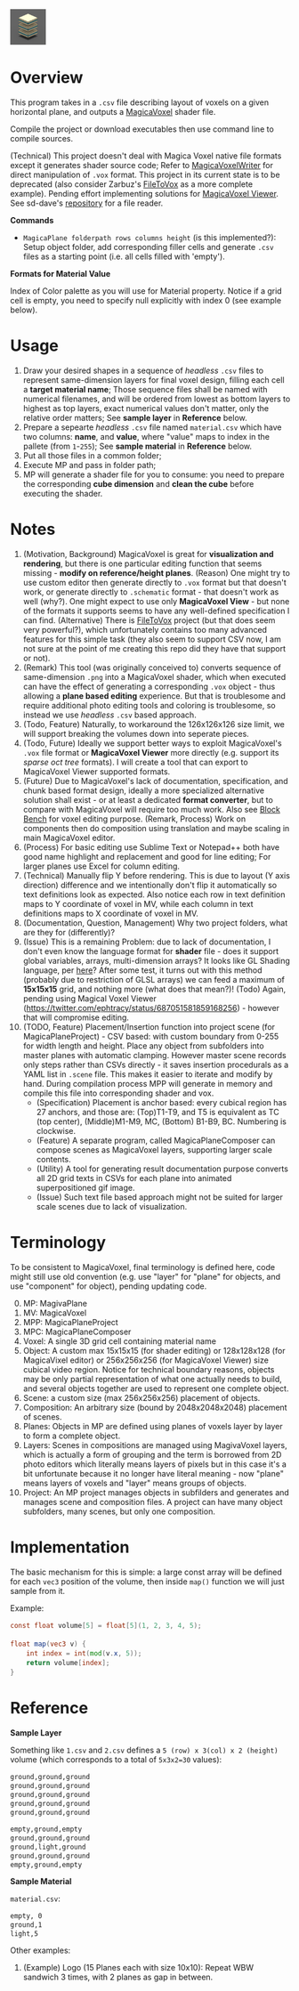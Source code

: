 <img src="./Examples/Logo/Logo.png" alt="Logo" width="64"/>

# Overview

This program takes in a `.csv` file describing layout of voxels on a given horizontal plane, and outputs a [MagicaVoxel](https://ephtracy.github.io/) shader file.

Compile the project or download executables then use command line to compile sources.

(Technical) This project doesn't deal with Magica Voxel native file formats except it generates shader source code; Refer to [MagicaVoxelWriter](https://github.com/chaojian-zhang/MagicaVoxelWriter) for direct manipulation of `.vox` format. This project in its current state is to be deprecated (also consider Zarbuz's [FileToVox](https://github.com/Zarbuz/FileToVox) as a more complete example). Pending effort implementing solutions for [MagicaVoxel Viewer](https://ephtracy.github.io/index.html?page=mv_renderer). See sd-dave's [repository](https://github.com/sh-dave/haxe-format-vox) for a file reader.

**Commands**

* `MagicaPlane folderpath rows columns height` (is this implemented?): Setup object folder, add corresponding filler cells and generate `.csv` files as a starting point (i.e. all cells filled with 'empty').

**Formats for Material Value**

Index of Color palette as you will use for Material property. Notice if a grid cell is empty, you need to specify null explicitly with index 0 (see example below).

# Usage

1. Draw your desired shapes in a sequence of *headless* `.csv` files to represent same-dimension layers for final voxel design, filling each cell a **target material name**; Those sequence files shall be named with numerical filenames, and will be ordered from lowest as bottom layers to highest as top layers, exact numerical values don't matter, only the relative order matters; See **sample layer** in **Reference** below.
2. Prepare a sepearte *headless* `.csv` file named `material.csv` which have two columns: **name**, and **value**, where "value" maps to index in the pallete (from `1`-`255`); See **sample material** in **Reference** below.
3. Put all those files in a common folder;
4. Execute MP and pass in folder path;
5. MP will generate a shader file for you to consume: you need to prepare the corresponding **cube dimension** and **clean the cube** before executing the shader.

# Notes

1. (Motivation, Background) MagicaVoxel is great for **visualization and rendering**, but there is one particular editing function that seems missing - **modify on reference/height planes**. (Reason) One might try to use custom editor then generate directly to `.vox` format but that doesn't work, or generate directly to `.schematic` format - that doesn't work as well (why?). One might expect to use only **MagicaVoxel View** - but none of the formats it supports seems to have any well-defined specification I can find. (Alternative) There is [FileToVox](https://github.com/Zarbuz/FileToVox) project (but that does seem very powerful?), which unfortunately contains too many advanced features for this simple task (they also seem to support CSV now, I am not sure at the point of me creating this repo did they have that support or not).
2. (Remark) This tool (was originally conceived to) converts sequence of same-dimension `.png` into a MagicaVoxel shader, which when executed can have the effect of generating a corresponding `.vox` object - thus allowing a **plane based editing** experience. But that is troublesome and require additional photo editing tools and coloring is troublesome, so instead we use *headless* `.csv` based approach.
3. (Todo, Feature) Naturally, to workaround the 126x126x126 size limit, we will support breaking the volumes down into seperate pieces.
4. (Todo, Future) Ideally we support better ways to exploit MagicaVoxel's `.vox` file format or **MagicaVoxel Viewer** more directly (e.g. support its *sparse oct tree* formats). I will create a tool that can export to MagicaVoxel Viewer supported formats.
5. (Future) Due to MagicaVoxel's lack of documentation, specification, and chunk based format design, ideally a more specialized alternative solution shall exist - or at least a dedicated **format converter**, but to compare with MagicaVoxel will require too much work. Also see [Block Bench](https://blockbench.net/) for voxel editing purpose. (Remark, Process) Work on components then do composition using translation and maybe scaling in main MagicaVoxel editor.
6. (Process) For basic editing use Sublime Text or Notepad++ both have good name highlight and replacement and good for line editing; For larger planes use Excel for column editing.
7. (Technical) Manually flip Y before rendering. This is due to layout (Y axis direction) difference and we intentionally don't flip it automatically so text definitions look as expected. Also notice each row in text definition maps to Y coordinate of voxel in MV, while each column in text definitions maps to X coordinate of voxel in MV.
8. (Documentation, Question, Management) Why two project folders, what are they for (differently)?
9. (Issue) This is a remaining Problem: due to lack of documentation, I don't even know the language format for **shader** file - does it support global variables, arrays, multi-dimension arrays? It looks like GL Shading language, per [here](https://github.com/CodingEric/Erics-MagicaVoxel-Shaders)? After some test, it turns out with this method (probably due to restriction of GLSL arrays) we can feed a maximum of **15x15x15** grid, and nothing more (what does that mean?)! (Todo) Again, pending using Magical Voxel Viewer (https://twitter.com/ephtracy/status/687051581859168256) - however that will compromise editing.
10. (TODO, Feature) Placement/Insertion function into project scene (for MagicaPlaneProject) - CSV based: with custom boundary from 0-255 for width length and height. Place any object from subfolders into master planes with automatic clamping. However master scene records only steps rather than CSVs directly - it saves insertion procedurals as a YAML list in `.scene` file. This makes it easier to iterate and modify by hand. During compilation process MPP will generate in memory and compile this file into corresponding shader and vox.
    * (Specification) Placement is anchor based: every cubical region has 27 anchors, and those are: (Top)T1-T9, and T5 is equivalent as TC (top center), (Middle)M1-M9, MC, (Bottom) B1-B9, BC. Numbering is clockwise.
    * (Feature) A separate program, called MagicaPlaneComposer can compose scenes as MagicaVoxel layers, supporting larger scale contents.
    * (Utility) A tool for generating result documentation purpose converts all 2D grid texts in CSVs for each plane into animated superpositioned gif image.
    * (Issue) Such text file based approach might not be suited for larger scale scenes due to lack of visualization.

# Terminology

To be consistent to MagicaVoxel, final terminology is defined here, code might still use old convention (e.g. use "layer" for "plane" for objects, and use "component" for object), pending updating code.

0. MP: MagivaPlane
0. MV: MagicaVoxel
0. MPP: MagicaPlaneProject
0. MPC: MagicaPlaneComposer
0. Voxel: A single 3D grid cell containing material name
1. Object: A custom max 15x15x15 (for shader editing) or 128x128x128 (for MagicaVixel editor) or 256x256x256 (for MagicaVoxel Viewer) size cubical video region. Notice for technical boundary reasons, objects may be only partial representation of what one actually needs to build, and several objects together are used to represent one complete object.
2. Scene: a custom size (max 256x256x256) placement of objects.
3. Composition: An arbitrary size (bound by 2048x2048x2048) placement of scenes.
4. Planes: Objects in MP are defined using planes of voxels layer by layer to form a complete object.
5. Layers: Scenes in compositions are managed using MagivaVoxel layers, which is actually a form of grouping and the term is borrowed from 2D photo editors which literally means layers of pixels but in this case it's a bit unfortunate because it no longer have literal meaning - now "plane" means layers of voxels and "layer" means groups of objects.
6. Project: An MP project manages objects in subfilders and generates and manages scene and composition files. A project can have many object subfolders, many scenes, but only one composition.

# Implementation

The basic mechanism for this is simple: a large const array will be defined for each `vec3` position of the volume, then inside `map()` function we will just sample from it.

Example:

```glsl
const float volume[5] = float[5](1, 2, 3, 4, 5);

float map(vec3 v) {
	int index = int(mod(v.x, 5));
	return volume[index];
}
```

# Reference

**Sample Layer**

Something like `1.csv` and `2.csv` defines a `5 (row) x 3(col) x 2 (height)` volume (which corresponds to a total of `5x3x2=30` values):

```csv
ground,ground,ground
ground,ground,ground
ground,ground,ground
ground,ground,ground
ground,ground,ground
```

```csv
empty,ground,empty
ground,ground,ground
ground,light,ground
ground,ground,ground
empty,ground,empty
```

**Sample Material**

`material.csv`:

```csv
empty, 0
ground,1
light,5
```

Other examples:

1. (Example) Logo (15 Planes each with size 10x10): Repeat WBW sandwich 3 times, with 2 planes as gap in between.
